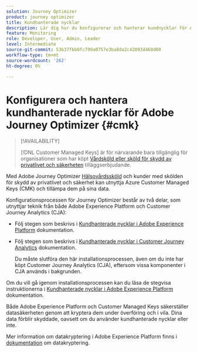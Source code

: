 ```yaml
---
solution: Journey Optimizer
product: journey optimizer
title: Kundhanterade nycklar
description: Lär dig hur du konfigurerar och hanterar kundnycklar för Adobe Journey Optimizer.
feature: Monitoring
role: Developer, User, Admin, Leader
level: Intermediate
source-git-commit: 53b37fbb0fc799a0757e3ba8da2c42093d460d00
workflow-type: tm+mt
source-wordcount: '262'
ht-degree: 0%

---
```


# Konfigurera och hantera kundhanterade nycklar för Adobe Journey Optimizer {#cmk}

>[!AVAILABILITY]
>
>[!DNL Customer Managed Keys] är för närvarande bara tillgänglig för organisationer som har köpt [Vårdsköld eller sköld för skydd av privatlivet och säkerheten](https://experienceleague.adobe.com/docs/events/customer-data-management-voices-recordings/governance/healthcare-shield.html) tilläggserbjudande.

Med Adobe Journey Optimizer [Hälsovårdssköld](https://www.adobe.com/trust/compliance/hipaa-ready.html) och kunder med skölden för skydd av privatlivet och säkerhet kan utnyttja Azure Customer Managed Keys (CMK) och tillämpa dem på sina data.

Konfigurationsprocessen för Journey Optimizer består av två delar, som utnyttjar teknik från både Adobe Experience Platform och Customer Journey Analytics (CJA):

* Följ stegen som beskrivs i [Kundhanterade nycklar i Adobe Experience Platform](https://experienceleague.adobe.com/docs/experience-platform/landing/governance-privacy-security/customer-managed-keys.html) dokumentation.

* Följ stegen som beskrivs i [Kundhanterade nycklar i Customer Journey Analytics](https://experienceleague.adobe.com/docs/analytics-platform/using/cja-privacy/cmk.html) dokumentation.

  Du måste slutföra den här installationsprocessen, även om du inte har köpt Customer Journey Analytics (CJA), eftersom vissa komponenter i CJA används i bakgrunden.

Om du vill gå igenom installationsprocessen kan du läsa de stegvisa instruktionerna i [Kundhanterade nycklar i Adobe Experience Platform](https://experienceleague.adobe.com/docs/experience-platform/landing/governance-privacy-security/encryption.html) dokumentation.

Både Adobe Experience Platform och Customer Managed Keys säkerställer datasäkerheten genom att kryptera dem under överföring och i vila. Dina data förblir skyddade, oavsett om du använder kundhanterade nycklar eller inte.

Mer information om datakryptering i Adobe Experience Platform finns i [dokumentation](https://experienceleague.adobe.com/docs/experience-platform/landing/governance-privacy-security/encryption.html) om datakryptering.